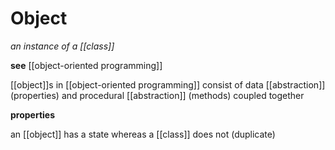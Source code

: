 # Object

_an instance of a [[class]]_

**see** [[object-oriented programming]]

[[object]]s in [[object-oriented programming]] consist of data [[abstraction]] (properties) and procedural [[abstraction]] (methods) coupled together

**properties**

an [[object]] has a state whereas a [[class]] does not (duplicate)
